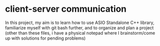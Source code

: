 
# client-server communication

In this project, my aim is to learn how to use ASIO Standalone C++ library, familiarize myself with git bash further, and to organize and plan a project (other than these files, i have a physical notepad where I brainstorm/come up with solutions for pending problems)
